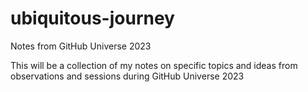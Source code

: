 # ubiquitous-journey
Notes from GitHub Universe 2023

This will be a collection of my notes on specific topics and ideas from observations and sessions during GitHub Universe 2023
